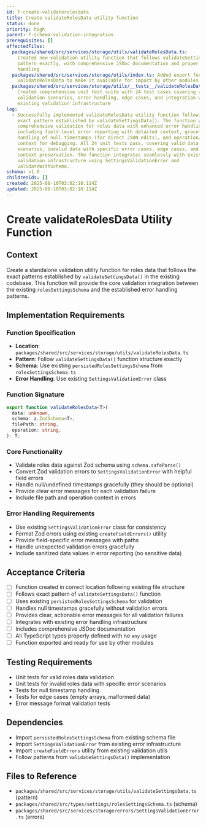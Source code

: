 ```yaml
---
id: T-create-validaterolesdata
title: Create validateRolesData utility function
status: done
priority: high
parent: F-schema-validation-integration
prerequisites: []
affectedFiles:
  packages/shared/src/services/storage/utils/validateRolesData.ts:
    Created new validation utility function that follows validateSettingsData
    pattern exactly, with comprehensive JSDoc documentation and proper error
    handling
  packages/shared/src/services/storage/utils/index.ts: Added export for
    validateRolesData to make it available for import by other modules
  packages/shared/src/services/storage/utils/__tests__/validateRolesData.test.ts:
    Created comprehensive unit test suite with 24 test cases covering all
    validation scenarios, error handling, edge cases, and integration with
    existing validation infrastructure
log:
  - Successfully implemented validateRolesData utility function following the
    exact pattern established by validateSettingsData(). The function provides
    comprehensive validation for roles data with enhanced error handling,
    including field-level error reporting with detailed context, graceful
    handling of null timestamps (for direct JSON edits), and operation/file path
    context for debugging. All 24 unit tests pass, covering valid data
    scenarios, invalid data with specific error cases, edge cases, and error
    context preservation. The function integrates seamlessly with existing
    validation infrastructure using SettingsValidationError and
    validateWithSchema.
schema: v1.0
childrenIds: []
created: 2025-08-10T03:02:10.114Z
updated: 2025-08-10T03:02:10.114Z
---
```


# Create validateRolesData Utility Function

## Context

Create a standalone validation utility function for roles data that follows the exact patterns established by `validateSettingsData()` in the existing codebase. This function will provide the core validation integration between the existing `rolesSettingsSchema` and the established error handling patterns.

## Implementation Requirements

### Function Specification

- **Location**: `packages/shared/src/services/storage/utils/validateRolesData.ts`
- **Pattern**: Follow `validateSettingsData()` function structure exactly
- **Schema**: Use existing `persistedRolesSettingsSchema` from `rolesSettingsSchema.ts`
- **Error Handling**: Use existing `SettingsValidationError` class

### Function Signature

```typescript
export function validateRolesData<T>(
  data: unknown,
  schema: z.ZodSchema<T>,
  filePath: string,
  operation: string,
): T;
```

### Core Functionality

- Validate roles data against Zod schema using `schema.safeParse()`
- Convert Zod validation errors to `SettingsValidationError` with helpful field errors
- Handle null/undefined timestamps gracefully (they should be optional)
- Provide clear error messages for each validation failure
- Include file path and operation context in errors

### Error Handling Requirements

- Use existing `SettingsValidationError` class for consistency
- Format Zod errors using existing `createFieldErrors()` utility
- Provide field-specific error messages with paths
- Handle unexpected validation errors gracefully
- Include sanitized data values in error reporting (no sensitive data)

## Acceptance Criteria

- [ ] Function created in correct location following existing file structure
- [ ] Follows exact pattern of `validateSettingsData()` function
- [ ] Uses existing `persistedRolesSettingsSchema` for validation
- [ ] Handles null timestamps gracefully without validation errors
- [ ] Provides clear, actionable error messages for all validation failures
- [ ] Integrates with existing error handling infrastructure
- [ ] Includes comprehensive JSDoc documentation
- [ ] All TypeScript types properly defined with no `any` usage
- [ ] Function exported and ready for use by other modules

## Testing Requirements

- Unit tests for valid roles data validation
- Unit tests for invalid roles data with specific error scenarios
- Tests for null timestamp handling
- Tests for edge cases (empty arrays, malformed data)
- Error message format validation tests

## Dependencies

- Import `persistedRolesSettingsSchema` from existing schema file
- Import `SettingsValidationError` from existing error infrastructure
- Import `createFieldErrors` utility from existing validation utils
- Follow patterns from `validateSettingsData()` implementation

## Files to Reference

- `packages/shared/src/services/storage/utils/validateSettingsData.ts` (pattern)
- `packages/shared/src/types/settings/rolesSettingsSchema.ts` (schema)
- `packages/shared/src/services/storage/errors/SettingsValidationError.ts` (errors)
